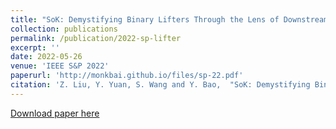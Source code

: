 ```yaml
---
title: "SoK: Demystifying Binary Lifters Through the Lens of Downstream Applications"
collection: publications
permalink: /publication/2022-sp-lifter
excerpt: ''
date: 2022-05-26
venue: 'IEEE S&P 2022'
paperurl: 'http://monkbai.github.io/files/sp-22.pdf'
citation: 'Z. Liu, Y. Yuan, S. Wang and Y. Bao,  "SoK: Demystifying Binary Lifters Through the Lens of Downstream Applications," in 2022 2022 IEEE Symposium on Security and Privacy (SP) (SP), San Francisco, CA, US, 2022 pp. 453-472.'
---
```


[Download paper here](http://monkbai.github.io/files/sp-22.pdf)

